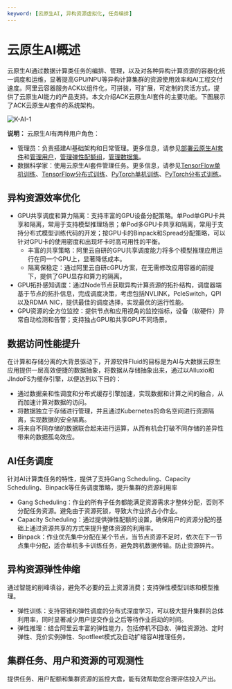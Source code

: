 ```yaml
---
keyword: [云原生AI, 异构资源虚拟化, 任务编排]
---
```


# 云原生AI概述

云原生AI通过数据计算类任务的编排、管理，以及对各种异构计算资源的容器化统一调度和运维，显著提高GPU/NPU等异构计算集群的资源使用效率和AI工程交付速度。阿里云容器服务ACK以组件化，可拼装，可扩展，可定制的灵活方式，提供了云原生AI能力的产品支持。本文介绍ACK云原生AI套件的主要功能。下图展示了ACK云原生AI套件的系统架构。

![K-AI-1](https://static-aliyun-doc.oss-accelerate.aliyuncs.com/assets/img/zh-CN/3400091161/p236339.png)

**说明：** 云原生AI有两种用户角色：

-   管理员：负责搭建AI基础架构和日常管理。更多信息，请参见[部署云原生AI套件](/intl.zh-CN/云原生AI用户指南/环境准备/安装云原生AI套件.md)和[管理用户](/intl.zh-CN/云原生AI用户指南/AI控制台使用指南/运维/管理用户.md)，[管理弹性配额组](/intl.zh-CN/云原生AI用户指南/AI控制台使用指南/运维/管理弹性配额组.md)，[管理数据集](/intl.zh-CN/云原生AI用户指南/AI控制台使用指南/运维/管理数据集.md)。
-   数据科学家：使用云原生AI套件管理任务。更多信息，请参见[TensorFlow单机训练](/intl.zh-CN/解决方案/AI解决方案/训练/TensorFlow单机训练.md)、[TensorFlow分布式训练](/intl.zh-CN/解决方案/AI解决方案/训练/TensorFlow分布式训练.md)、[PyTorch单机训练](/intl.zh-CN/解决方案/AI解决方案/训练/PyTorch单机训练.md)、[PyTorch分布式训练](/intl.zh-CN/解决方案/AI解决方案/训练/PyTorch分布式训练.md)。

## 异构资源效率优化

-   GPU共享调度和算力隔离：支持丰富的GPU设备分配策略。单Pod单GPU卡共享和隔离，常用于支持模型推理场景；单Pod多GPU卡共享和隔离，常用于支持分布式模型训练代码的开发；按GPU卡的Binpack和Spread分配策略，可以针对GPU卡的使用密度和出现坏卡时高可用性的平衡。
    -   丰富的共享策略：阿里云自研的GPU共享调度能力将多个模型推理应用运行在同一个GPU上，显著降低成本。
    -   隔离保稳定：通过阿里云自研cGPU方案，在无需修改应用容器的前提下，提供了GPU显存和算力的隔离。
-   GPU拓扑感知调度：通过Node节点获取异构计算资源的拓扑结构，调度器端基于节点的拓扑信息，完成调度决策，考虑包括NVLINK，PcleSwitch，QPI以及RDMA NIC，提供最佳的调度选择，实现最优的运行性能。
-   GPU资源的全方位监控：提供节点和应用视角的监控指标，设备（软硬件）异常自动检测和告警；支持独占GPU和共享GPU不同场景。

## 数据访问性能提升

在计算和存储分离的大背景驱动下，开源软件Fluid的目标是为AI与大数据云原生应用提供一层高效便捷的数据抽象，将数据从存储抽象出来，通过以Alluxio和JIndoFS为缓存引擎，以便达到以下目的：

-   通过数据亲和性调度和分布式缓存引擎加速，实现数据和计算之间的融合，从而加速计算对数据的访问。
-   将数据独立于存储进行管理，并且通过Kubernetes的命名空间进行资源隔离，实现数据的安全隔离。
-   将来自不同存储的数据联合起来进行运算，从而有机会打破不同存储的差异性带来的数据孤岛效应。

## AI任务调度

针对AI计算类任务的特性，提供了支持Gang Scheduling、Capacity Scheduling、Binpack等任务调度策略，提升集群的资源利用率

-   Gang Scheduling：作业的所有子任务都能满足资源需求才整体分配，否则不分配任务资源。避免由于资源死锁，导致大作业挤占小作业。
-   Capacity Scheduling：通过提供弹性配额的设置，确保用户的资源分配的基础上通过资源共享的方式来提升整体资源的利用率。
-   Binpack：作业优先集中分配在某个节点，当节点资源不足时，依次在下一节点集中分配，适合单机多卡训练任务，避免跨机数据传输。防止资源碎片。

## 异构资源弹性伸缩

通过智能的削峰填谷，避免不必要的云上资源消费；支持弹性模型训练和模型推理。

-   弹性训练：支持容错和弹性调度的分布式深度学习，可以极大提升集群的总体利用率，同时显著减少用户提交作业之后等待作业启动的时间。
-   弹性推理：结合阿里云丰富的弹性能力，包括停机不回收、弹性资源池、定时弹性、竞价实例弹性、Spotfleet模式及自动扩缩容AI推理任务。

## 集群任务、用户和资源的可观测性

提供任务、用户配额和集群资源的监控大盘，能有效帮助您合理评估投入产出。

